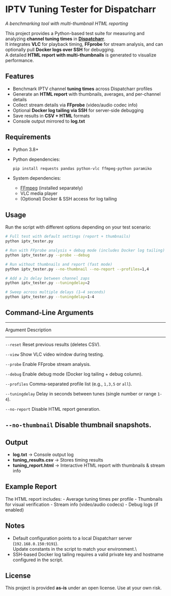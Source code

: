 # IPTV Tuning Tester for Dispatcharr

*A benchmarking tool with multi-thumbnail HTML reporting*

This project provides a Python-based test suite for measuring and
analyzing **channel tuning times** in
[**Dispatcharr**](https://github.com/Dispatcharr/Dispatcharr).\
It integrates **VLC** for playback timing, **FFprobe** for stream
analysis, and can optionally pull **Docker logs over SSH** for
debugging.\
A detailed **HTML report with multi-thumbnails** is generated to
visualize performance.

## Features

-   Benchmark IPTV channel **tuning times** across Dispatcharr profiles
-   Generate an **HTML report** with thumbnails, averages, and
    per-channel details
-   Collect stream details via **FFprobe** (video/audio codec info)
-   Optional **Docker log tailing via SSH** for server-side debugging
-   Save results in **CSV + HTML** formats
-   Console output mirrored to **log.txt**

## Requirements

-   Python 3.8+

-   Python dependencies:

    ``` bash
    pip install requests pandas python-vlc ffmpeg-python paramiko
    ```

-   System dependencies:

    -   [FFmpeg](https://ffmpeg.org/download.html) (installed
        separately)
    -   VLC media player
    -   (Optional) Docker & SSH access for log tailing

## Usage

Run the script with different options depending on your test scenario:

``` bash
# Full test with default settings (report + thumbnails)
python iptv_tester.py

# Run with FFprobe analysis + debug mode (includes Docker log tailing)
python iptv_tester.py --probe --debug

# Run without thumbnails and report (fast mode)
python iptv_tester.py --no-thumbnail --no-report --profiles=1,4

# Add a 2s delay between channel zaps
python iptv_tester.py --tuningdelay=2

# Sweep across multiple delays (1–4 seconds)
python iptv_tester.py --tuningdelay=1-4
```

## Command-Line Arguments

  -----------------------------------------------------------------------
  Argument                                 Description
  ---------------------------------------- ------------------------------
  `--reset`                                Reset previous results
                                           (deletes CSV).

  `--view`                                 Show VLC video window during
                                           testing.

  `--probe`                                Enable FFprobe stream
                                           analysis.

  `--debug`                                Enable debug mode (Docker log
                                           tailing + debug column).

  `--profiles`                             Comma-separated profile list
                                           (e.g., `1,3,5` or `all`).

  `--tuningdelay`                          Delay in seconds between tunes
                                           (single number or range
                                           `1-4`).

  `--no-report`                            Disable HTML report
                                           generation.

  `--no-thumbnail`                         Disable thumbnail snapshots.
  -----------------------------------------------------------------------

## Output

-   **log.txt** → Console output log
-   **tuning_results.csv** → Stores timing results
-   **tuning_report.html** → Interactive HTML report with thumbnails &
    stream info

## Example Report

The HTML report includes: - Average tuning times per profile -
Thumbnails for visual verification - Stream info (video/audio codecs) -
Debug logs (if enabled)

## Notes

-   Default configuration points to a local Dispatcharr server
    (`192.168.0.150:9191`).\
    Update constants in the script to match your environment.\
-   SSH-based Docker log tailing requires a valid private key and
    hostname configured in the script.

## License

This project is provided **as-is** under an open license. Use at your
own risk.
